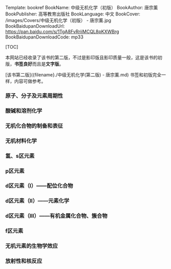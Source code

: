 Template: bookref
BookName: 中级无机化学（初版）
BookAuthor: 唐宗薰
BookPublisher: 高等教育出版社
BookLanguage: 中文
BookCover: /images/Covers/中级无机化学（初版） - 唐宗薰.jpg
BookBaidupanDownloadUrl: https://pan.baidu.com/s/1TgA8FvRriiMCQL8pKXWBrg 
BookBaidupanDownloadCode: mp33

[TOC]

本网站已经收录了该书的第二版，不过是影印版且影印质量一般，这是该书的初版，**书签良好**而且是**文字版**。

[该书第二版]({filename}./中级无机化学(第二版) - 唐宗薰.md) 书签和初版完全一样，内容可做参考。

### 原子、分子及元素周期性

### 酸碱和溶剂化学

### 无机化合物的制备和表征

### 无机材料化学

### 氢、s区元素

### p区元素

### d区元素（Ⅰ）——配位化合物

### d区元素（Ⅱ）——元素化学

### d区元素（Ⅲ）——有机金属化合物、簇合物

### f区元素

### 无机元素的生物学效应

### 放射性和核反应

